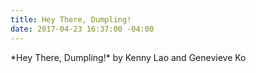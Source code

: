 ```yaml
---
title: Hey There, Dumpling!
date: 2017-04-23 16:37:00 -04:00
---
```


\*Hey There, Dumpling!\* by Kenny Lao and Genevieve Ko